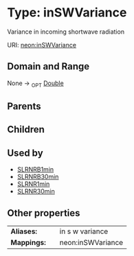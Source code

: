 
# Type: inSWVariance


Variance in incoming shortwave radiation

URI: [neon:inSWVariance](https://data.neonscience.org/inSWVariance)


## Domain and Range

None ->  <sub>OPT</sub> [Double](types/Double.md)

## Parents


## Children


## Used by

 * [SLRNRB1min](SLRNRB1min.md)
 * [SLRNRB30min](SLRNRB30min.md)
 * [SLRNR1min](SLRNR1min.md)
 * [SLRNR30min](SLRNR30min.md)

## Other properties

|  |  |  |
| --- | --- | --- |
| **Aliases:** | | in s w variance |
| **Mappings:** | | neon:inSWVariance |

